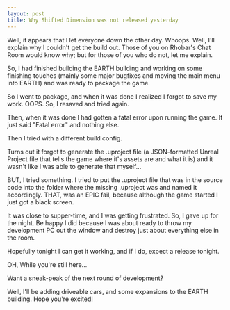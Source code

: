 ```yaml
---
layout: post
title: Why Shifted Dimension was not released yesterday
---
```

Well, it appears that I let everyone down the other day. Whoops. Well, I'll explain why I couldn't get the build out. Those of you on Rhobar's Chat Room would know why; but for those of you who do not, let me explain.

So, I had finished building the EARTH building and working on some finishing touches (mainly some major bugfixes and moving the main menu into EARTH) and was ready to package the game.

So I went to package, and when it was done I realized I forgot to save my work. OOPS. So, I resaved and tried again.

Then, when it was done I had gotten a fatal error upon running the game. It just said "Fatal error" and nothing else.

Then I tried with a different build config.

Turns out it forgot to generate the .uproject file (a JSON-formatted Unreal Project file that tells the game where it's assets are and what it is) and it wasn't like I was able to generate that myself...

BUT, I tried something. I tried to put the .uproject file that was in the source code into the folder where the missing .uproject was and named it accordingly. THAT, was an EPIC fail, because although the game started I just got a black screen.

It was close to supper-time, and I was getting frustrated. So, I gave up for the night. Be happy I did because I was about ready to throw my development PC out the window and destroy just about everything else in the room.

Hopefully tonight I can get it working, and if I do, expect a release tonight.



OH, While you're still here...

Want a sneak-peak of the next round of development?

Well, I'll be adding driveable cars, and some expansions to the EARTH building. Hope you're excited!